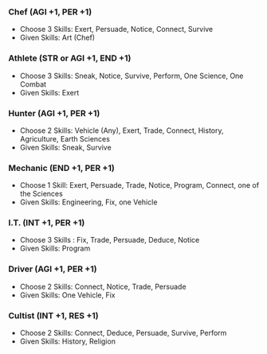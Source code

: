 
### Chef (AGI +1, PER +1)
- Choose 3 Skills: Exert, Persuade, Notice, Connect, Survive
- Given Skills: Art (Chef) 
### Athlete (STR or AGI +1, END +1)
- Choose 3 Skills: Sneak, Notice, Survive, Perform, One Science, One Combat
- Given Skills: Exert

### Hunter (AGI +1, PER +1)
- Choose 2 Skills: Vehicle (Any), Exert, Trade, Connect, History, Agriculture, Earth Sciences
- Given Skills: Sneak, Survive

### Mechanic (END +1, PER +1)
- Choose 1 Skill: Exert, Persuade, Trade, Notice, Program, Connect, one of the Sciences
- Given Skills: Engineering, Fix, one Vehicle 

### I.T. (INT +1, PER +1)
- Choose 3 Skills : Fix, Trade, Persuade, Deduce, Notice
- Given Skills: Program 

### Driver (AGI +1, PER +1)
- Choose 2 Skills: Connect, Notice, Trade, Persuade
- Given Skills: One Vehicle, Fix
### Cultist (INT +1, RES +1)
- Choose 2 Skills: Connect, Deduce, Persuade, Survive, Perform
- Given Skills: History, Religion